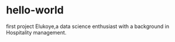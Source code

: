 # hello-world
first project
Elukoye,a data science enthusiast with a background in Hospitality management.
